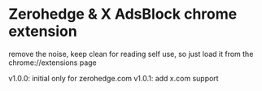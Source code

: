 # Zerohedge & X AdsBlock chrome extension
remove the noise, keep clean for reading
self use, so just load it from the chrome://extensions page

v1.0.0: initial only for zerohedge.com
v1.0.1: add x.com support
